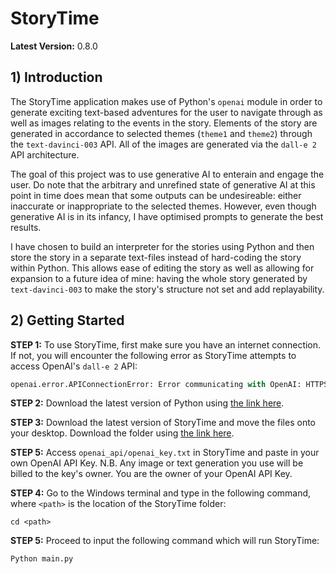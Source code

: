 # StoryTime
**Latest Version:** 0.8.0

## 1) Introduction
The StoryTime application makes use of Python's `openai` module in order to generate exciting text-based adventures for the user to navigate through as well as images relating to the events in the story. Elements of the story are generated in accordance to selected themes (`theme1` and `theme2`) through the `text-davinci-003` API. All of the images are generated via the `dall-e 2` API architecture.

The goal of this project was to use generative AI to enterain and engage the user. Do note that the arbitrary and unrefined state of generative AI at this point in time does mean that some outputs can be undesireable: either inaccurate or inappropriate to the selected themes. However, even though generative AI is in its infancy, I have optimised prompts to generate the best results.

I have chosen to build an interpreter for the stories using Python and then store the story in a separate text-files instead of hard-coding the story within Python. This allows ease of editing the story as well as allowing for expansion to a future idea of mine: having the whole story generated by `text-davinci-003` to make the story's structure not set and add replayability.

## 2) Getting Started
**STEP 1:** To use StoryTime, first make sure you have an internet connection. If not, you will encounter the following error as StoryTime attempts to access OpenAI's `dall-e 2` API:

```python
openai.error.APIConnectionError: Error communicating with OpenAI: HTTPSConnectionPool(host='api.openai.com', port=443): Max retries exceeded with url: /v1/engines/text-davinci-003/completions
```
**STEP 2:** Download the latest version of Python using [the link here](https://www.python.org/ftp/python/3.11.5/python-3.11.5-amd64.exe).

**STEP 3:** Download the latest version of StoryTime and move the files onto your desktop. Download the folder using [the link here](https://download-directory.github.io/?url=https%3A%2F%2Fgithub.com%2Fjnshah014%2FStoryTime%2Ftree%2Fmain%2Fversions%2Fversion-0.8.0).

**STEP 5:** Access `openai_api/openai_key.txt` in StoryTime and paste in your own OpenAI API Key.
N.B. Any image or text generation you use will be billed to the key's owner. You are the owner of your OpenAI API Key.

**STEP 4:** Go to the Windows terminal and type in the following command, where `<path>` is the location of the StoryTime folder:
```terminal
cd <path>
```

**STEP 5:** Proceed to input the following command which will run StoryTime:
```terminal
Python main.py
```
